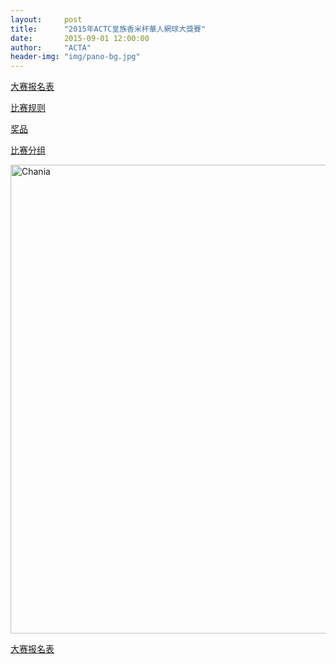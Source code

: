 ```yaml
---
layout:     post
title:      "2015年ACTC皇族香米杯華人網球大獎賽"
date:       2015-09-01 12:00:00
author:     "ACTA"
header-img: "img/pano-bg.jpg"
---
```


<a href="http://actc.org.au/0.register/" class="btn btn-success btn-lg btn-block active"> 大赛报名表 </a>

<a href="http://actc.org.au/0.register/" class="btn btn-success btn-lg btn-block active"> 比赛规则 </a>

<a href="http://actc.org.au/0.register/" class="btn btn-success btn-lg btn-block active"> 奖品 </a>

<a href="http://actc.org.au/0.register/" class="btn btn-success btn-lg btn-block active"> 比赛分组 </a>

<div class="container">
    <img class="img-responsive" src="{{ site.baseurl }}/img/2015-poster.jpg" alt="Chania" width="750" />
</div>

<a href="http://actc.org.au/0.register/" class="btn btn-success btn-lg btn-block active"> 大赛报名表 </a>
